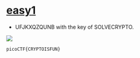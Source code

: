 # [easy1](https://play.picoctf.org/practice/challenge/43?category=2&page=1&search=)
* UFJKXQZQUNB with the key of SOLVECRYPTO. 

![](https://github.com/li-li-ge/ctf_writeups/blob/main/img/easy1.jpeg?raw=true)

~~~
picoCTF{CRYPTOISFUN}
~~~
